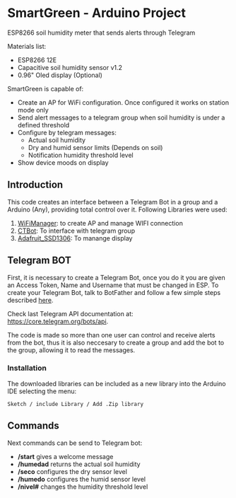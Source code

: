 # SmartGreen - Arduino Project
ESP8266 soil humidity meter that sends alerts through Telegram

Materials list:
- ESP8266 12E
- Capacitive soil humidity sensor v1.2
- 0.96" Oled display (Optional)

SmartGreen is capable of:
- Create an AP for WiFi configuration. Once configured it works on station mode only
- Send alert messages to a telegram group when soil humidity is under a defined threshold
- Configure by telegram messages:
   - Actual soil humidity
   - Dry and humid sensor limits (Depends on soil)
   - Notification humidity threshold level
- Show device moods on display

## Introduction
This code creates an interface between a Telegram Bot in a group and a Arduino (Any), providing total control over it. Following Libraries were used:

1. [WiFiManager](https://github.com/tzapu/WiFiManager): to create AP and manage WIFI connection
2. [CTBot](https://github.com/shurillu/CTBot): To interface with telegram group
3. [Adafruit_SSD1306](https://github.com/adafruit/Adafruit_SSD1306): To manange display

## Telegram BOT
First, it is necessary to create a Telegram Bot, once you do it you are given an Access Token, Name and Username that must be changed in ESP. To create your Telegram Bot, talk to BotFather and follow a few simple steps described [here](https://core.telegram.org/bots#botfather).

Check last Telegram API documentation at: https://core.telegram.org/bots/api.

The code is made so more than one user can control and receive alerts from the bot, thus it is also neccesary to create a group and add the bot to the group, allowing it to read the messages.

### Installation
The downloaded libraries can be included as a new library into the Arduino IDE selecting the menu:
```
Sketch / include Library / Add .Zip library
```
## Commands
Next commands can be send to Telegram bot:
- **/start** gives a welcome message
- **/humedad** returns the actual soil humidity
- **/seco** configures the dry sensor level
- **/humedo** configures the humid sensor level
- **/nivel#** changes the humidity threshold level
